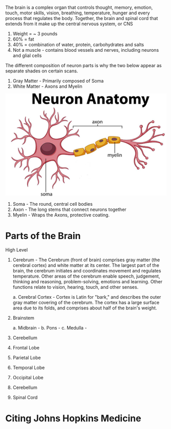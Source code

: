The brain is a complex organ that controls thought, memory, emotion, touch, motor skills, vision, breathing, temperature, hunger and every process that regulates the body. Together, the brain and spinal cord that extends from it make up the central nervous system, or CNS

1. Weight = ~ 3 pounds
2. 60% = fat
3. 40% = combination of water, protein, carbohydrates and salts
4. Not a muscle - contains blood vessels and nerves, including neurons and glial cells

The different composition of neuron parts is why the two below appear as separate shades on certain scans.

1.   Gray Matter - Primarily composed of Soma
2.   White Matter - Axons and Myelin

![This is an image](neuron_anatomy.jpg)

1.   Soma - The round, central cell bodies
2.   Axon - The long stems that connect neurons together
3.   Myelin - Wraps the Axons, protective coating.


# Parts of the Brain


High Level

1. Cerebrum - The Cerebrum (front of brain) comprises gray matter (the cerebral cortex) and white matter at its center.  The largest part of the brain, the cerebrum initiates and coordinates movement and regulates temperature.  Other areas of the cerebrum enable speech, judgement, thinking and reasoning, problem-solving, emotions and learning.  Other functions relate to vision, hearing, touch, and other senses.
     
     a. Cerebral Cortex - Cortex is Latin for "bark," and describes the outer gray matter covering of the cerebrum.  The cortex has a 
        large surface area due to its folds, and comprises about half of the brain's weight.
     
3. Brainstem

     a. Midbrain - 
     b. Pons -
     c. Medulla - 
5. Cerebellum



5. Frontal Lobe
6. Parietal Lobe
7. Temporal Lobe
8. Occipital Lobe
9. Cerebellum
10. Spinal Cord









# Citing Johns Hopkins Medicine
